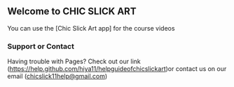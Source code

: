 ## Welcome to CHIC SLICK ART

You can use the [Chic Slick Art app] for the course videos 

### Support or Contact

Having trouble with Pages? Check out our link (https://help.github.com/hiya11/helpguideofchicslickart)or contact us on our email (chicslick11help@gmail.com)
